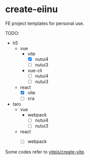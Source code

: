 # create-eiinu

FE project templates for personal use.

TODO:
- h5
  - vue
    - vite
      - [x] nutui4
      - [ ] nutui3
    - vue-cli
      - [ ] nutui4
      - [ ] nutui3
  - react
    - [x] vite
    - [ ] cra
- taro
  - vue
    - webpack
      - [ ] nutui4
      - [ ] nutui3
  - react
    - [ ] webpack


Some codes refer to 
[vitejs/create-vite](https://github.com/vitejs/vite/tree/main/packages/create-vite).
